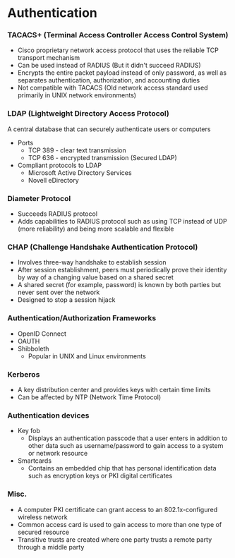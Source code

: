 # Authentication
### TACACS+ (Terminal Access Controller Access Control System)
* Cisco proprietary network access protocol that uses the reliable TCP transport mechanism
* Can be used instead of RADIUS (But it didn't succeed RADIUS)
* Encrypts the entire packet payload instead of only password, as well as separates authentication, authorization, and accounting duties
* Not compatible with TACACS (Old network access standard used primarily in UNIX network environments)

### LDAP (Lightweight Directory Access Protocol)
A central database that can securely authenticate users or computers
* Ports
  * TCP 389 - clear text transmission
  * TCP 636 - encrypted transmission (Secured LDAP)
* Compliant protocols to LDAP
  * Microsoft Active Directory Services
  * Novell eDirectory
  
### Diameter Protocol
* Succeeds RADIUS protocol
* Adds capabilities to RADIUS protocol such as using TCP instead of UDP (more reliability) and being more scalable and flexible

### CHAP (Challenge Handshake Authentication Protocol)
* Involves three-way handshake to establish session
* After session establishment, peers must periodically prove their identity by way of a changing value based on a shared secret
* A shared secret (for example, password) is known by both parties but never sent over the network
* Designed to stop a session hijack

### Authentication/Authorization Frameworks
* OpenID Connect
* OAUTH
* Shibboleth
  * Popular in UNIX and Linux environments
  
### Kerberos
* A key distribution center and provides keys with certain time limits
* Can be affected by NTP (Network Time Protocol)

### Authentication devices
* Key fob
  * Displays an authentication passcode that a user enters in addition to other data such as username/password to gain access to a system or network resource
* Smartcards
  * Contains an embedded chip that has personal identification data such as encryption keys or PKI digital certificates
  
### Misc.
* A computer PKI certificate can grant access to an 802.1x-configured wireless network
* Common access card is used to gain access to more than one type of secured resource
* Transitive trusts are created where one party trusts a remote party through a middle party
